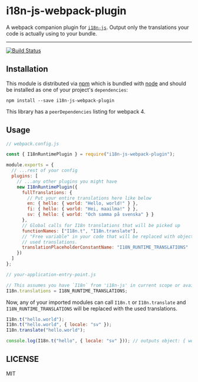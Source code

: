 # i18n-js-webpack-plugin

A webpack companion plugin for [`i18n-js`](https://github.com/fnando/i18n-js/). Output only the translations your code is actually using to your bundle.

<hr />

[![Build Status][build-badge]][build]

## Installation

This module is distributed via [npm][npm] which is bundled with [node][node] and
should be installed as one of your project's `dependencies`:

```
npm install --save i18n-js-webpack-plugin
```

This library has a `peerDependencies` listing for webpack 4.

## Usage

```javascript
// webpack.config.js

const { I18nRuntimePlugin } = require("i18n-js-webpack-plugin");

module.exports = {
  // ...rest of your config
  plugins: [
    // ...any other plugins you might have
    new I18nRuntimePlugin({
      fullTranslations: {
        // Put your entire translations here like below
        en: { hello: { world: "Hello, world!" } },
        fi: { hello: { world: "Hei, maailma!" } },
        sv: { hello: { world: "Och samma på svenska" } }
      },
      // Global calls for I18n translations that will be picked up
      functionNames: ["I18n.t", "I18n.translate"],
      // "Free variable" in your code that will be replaced with object containing all
      // used translations.
      translationPlaceholderConstantName: "I18N_RUNTIME_TRANSLATIONS"
    })
  ]
};
```

```javascript
// your-application-entry-point.js

// This assumes you have `I18n` from 'i18n-js' in current scope or available as a global
I18n.translations = I18N_RUNTIME_TRANSLATIONS;
```

Now, any of your imported modules can call `I18n.t` or `I18n.translate` and `I18N_RUNTIME_TRANSLATIONS` will be replaced with the used translations.

```javascript
I18n.t("hello.world");
I18n.t("hello.world", { locale: "sv" });
I18n.translate("hello.world");

console.log(I18n.t("hello", { locale: "sv" })); // outputs object: { world: 'Hello, world!' }
```

## LICENSE

MIT

<!-- prettier-ignore-start -->

[npm]: https://www.npmjs.com/
[node]: https://nodejs.org
[build-badge]: https://img.shields.io/travis/venuu/i18n-js-webpack-plugin.svg?style=flat-square
[build]: https://travis-ci.org/venuu/i18n-js-webpack-plugin

<!-- prettier-ignore-end -->
